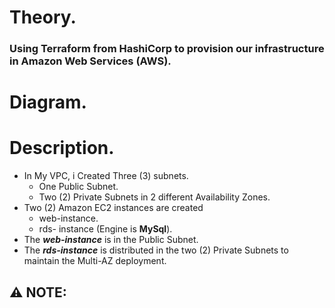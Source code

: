 # Theory.

### Using Terraform from HashiCorp to provision our infrastructure in Amazon Web Services (AWS).

# Diagram.

# Description.

- In My VPC, i Created Three (3) subnets.
  - One Public Subnet.
  - Two (2) Private Subnets in 2 different Availability Zones.
- Two (2) Amazon EC2 instances are created
  - web-instance.
  - rds- instance (Engine is **MySql**).
- The **_web-instance_** is in the Public Subnet.
- The **_rds-instance_** is distributed in the two (2) Private Subnets to maintain the Multi-AZ deployment.

## :warning: NOTE:
